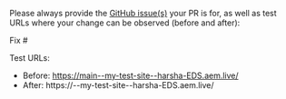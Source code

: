Please always provide the [GitHub issue(s)](../issues) your PR is for, as well as test URLs where your change can be observed (before and after):

Fix #<gh-issue-id>

Test URLs:
- Before: https://main--my-test-site--harsha-EDS.aem.live/
- After: https://<branch>--my-test-site--harsha-EDS.aem.live/
